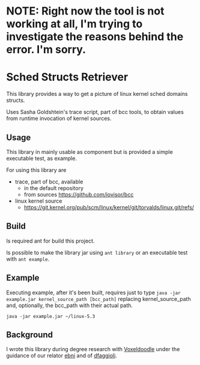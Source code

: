# NOTE: Right now the tool is not working at all, I'm trying to investigate the reasons behind the error. I'm sorry.

# Sched Structs Retriever

This library provides a way to get a picture of linux kernel sched domains structs.

Uses Sasha Goldshtein's trace script, part of bcc tools, to obtain values from runtime invocation of kernel sources.

## Usage

This library in mainly usable as component but is provided a simple executable test, as example. 

For using this library are

- trace, part of bcc, available
    - in the default repository
    - from sources https://github.com/iovisor/bcc
- linux kernel source
    - https://git.kernel.org/pub/scm/linux/kernel/git/torvalds/linux.git/refs/

## Build

Is required ant for build this project.

Is possible to make the library jar using `ant library` or an executable test with `ant example`.

## Example

Executing example, after it's been built, requires just to type `java -jar example.jar kernel_source_path [bcc_path]` replacing kernel_source_path and, optionally, the bcc_path with their actual path.

`java -jar example.jar ~/linux-5.3`

## Background

I wrote this library during degree research with [Voxeldoodle](https://github.com/Voxeldoodle) under the  guidance of our relator [ebni](https://github.com/ebni) and of [dfaggioli](https://github.com/dfaggioli).
